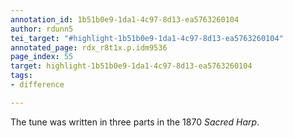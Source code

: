 ```yaml
---
annotation_id: 1b51b0e9-1da1-4c97-8d13-ea5763260104
author: rdunn5
tei_target: "#highlight-1b51b0e9-1da1-4c97-8d13-ea5763260104"
annotated_page: rdx_r8t1x.p.idm9536
page_index: 55
target: highlight-1b51b0e9-1da1-4c97-8d13-ea5763260104
tags:
- difference

---
```

The tune was written in three parts in the 1870 *Sacred Harp*.